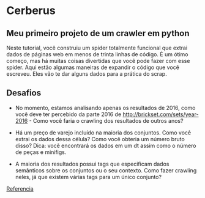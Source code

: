 Cerberus
==================

Meu primeiro projeto de um crawler em python
---------------------------------------------



Neste tutorial, você construiu um spider totalmente funcional que extrai dados de páginas web em menos de trinta linhas de código. É um ótimo começo, mas há muitas coisas divertidas que você pode fazer com esse spider. Aqui estão algumas maneiras de expandir o código que você escreveu. Eles vão te dar alguns dados para a prática do scrap.

 

Desafios
---------
* No momento, estamos analisando apenas os resultados de 2016, como você deve ter percebido da parte 2016 de http://brickset.com/sets/year-2016 - Como você faria o crawling dos resultados de outros anos?

* Há um preço de varejo incluído na maioria dos conjuntos. Como você extrai os dados dessa célula? Como você obteria um número bruto disso? Dica: você encontrará os dados em um dt assim como o número de peças e minifigs.

* A maioria dos resultados possui tags que especificam dados semânticos sobre os conjuntos ou o seu contexto. Como fazer crawling neles, já que existem várias tags para um único conjunto?

[Referencia](https://www.digitalocean.com/community/tutorials/como-fazer-crawling-em-uma-pagina-web-com-scrapy-e-python-3-pt)

